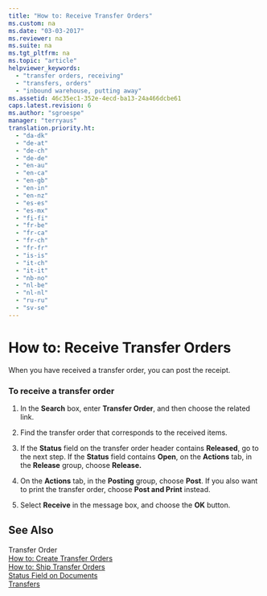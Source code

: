```yaml
---
title: "How to: Receive Transfer Orders"
ms.custom: na
ms.date: "03-03-2017"
ms.reviewer: na
ms.suite: na
ms.tgt_pltfrm: na
ms.topic: "article"
helpviewer_keywords: 
  - "transfer orders, receiving"
  - "transfers, orders"
  - "inbound warehouse, putting away"
ms.assetid: 46c35ec1-352e-4ecd-ba13-24a466dcbe61
caps.latest.revision: 6
ms.author: "sgroespe"
manager: "terryaus"
translation.priority.ht: 
  - "da-dk"
  - "de-at"
  - "de-ch"
  - "de-de"
  - "en-au"
  - "en-ca"
  - "en-gb"
  - "en-in"
  - "en-nz"
  - "es-es"
  - "es-mx"
  - "fi-fi"
  - "fr-be"
  - "fr-ca"
  - "fr-ch"
  - "fr-fr"
  - "is-is"
  - "it-ch"
  - "it-it"
  - "nb-no"
  - "nl-be"
  - "nl-nl"
  - "ru-ru"
  - "sv-se"
---
```

# How to: Receive Transfer Orders
When you have received a transfer order, you can post the receipt.  
  
### To receive a transfer order  
  
1.  In the **Search** box, enter **Transfer Order**, and then choose the related link.  
  
2.  Find the transfer order that corresponds to the received items.  
  
3.  If the **Status** field on the transfer order header contains **Released**, go to the next step. If the **Status** field contains **Open**, on the **Actions** tab, in the **Release** group, choose **Release.**  
  
4.  On the **Actions** tab, in the **Posting** group, choose **Post**. If you also want to print the transfer order, choose **Post and Print** instead.  
  
5.  Select **Receive** in the message box, and choose the **OK** button.  
  
## See Also  
 Transfer Order   
 [How to: Create Transfer Orders](../DesignAndEngineering/how-to-create-transfer-orders.md)   
 [How to: Ship Transfer Orders](../DesignAndEngineering/how-to-ship-transfer-orders.md)   
 [Status Field on Documents](../DesignAndEngineering/status-field-on-documents.md)   
 [Transfers](../DesignAndEngineering/transfers.md)
